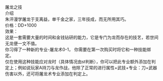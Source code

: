 <title>屠龙之技</title>
<meta name="GENERATOR" content="WinCHM">
<meta http-equiv="Content-Type" content="text/html; charset=gb2312">
<br>屠龙之技
<br>介绍
<br>    朱泙漫学屠龙于支离益，单千金之家，三年技成，而无所用其巧。
<br>价格：DD+1000
<br>效果：
<br>    这是一套需要大量的时间和金钱钻研的能力，它是专门为龙而存在的技艺，若世间无龙便一文不值。
<br>    你习得了一种新的专业-屠龙术0-1， 你需要在第一次购买时将它和一种技能绑定。
<br>    仅在使用这种技能应对龙时（具体情况由st判断），你可以把此专业额外添加在判定上；例如说玩家A持刀与龙作战，他除了正常的进行属性+武技+专业：刀+武器伤害以外，还可将屠龙术专业添加在判定上。
<br>    
<br>
<br>